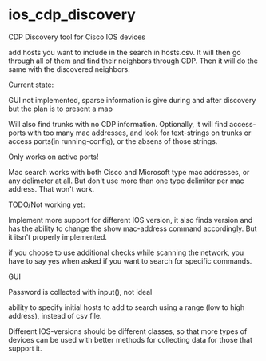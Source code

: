 # ios_cdp_discovery
CDP Discovery tool for Cisco IOS devices

add hosts you want to include in the search in hosts.csv. It will then go through all of them and find their neighbors through CDP. Then it will do the same
with the discovered neighbors. 

Current state:

GUI not implemented, sparse information is give during and after discovery but the plan is to present a map


Will also find trunks with no CDP information.
Optionally, it will find access-ports with too many mac addresses, and look for text-strings on trunks or access ports(in running-config), or the absens of
those strings. 

Only works on active ports!

Mac search works with both Cisco and Microsoft type mac addresses, or any delimeter at all. But don't use more than one type delimiter per mac address. That won't work. 



TODO/Not working yet:

Implement more support for different IOS version, it also finds version and has the ability to change the show mac-address command accordingly. But it itsn't
properly implemented. 

if you choose to use additional checks while scanning the network, you have to say yes when asked if you want to search for specific commands. 


GUI

Password is collected with input(), not ideal

ability to specify initial hosts to add to search using a range (low to high address), instead of csv file. 

Different IOS-versions should be different classes, so that more types of devices can be used with better methods for collecting data for those that support it. 
